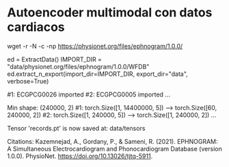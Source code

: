 # Autoencoder multimodal con datos cardiacos

wget -r -N -c -np https://physionet.org/files/ephnogram/1.0.0/

ed = ExtractData()
IMPORT_DIR = "data/physionet.org/files/ephnogram/1.0.0/WFDB"
ed.extract_n_export(import_dir=IMPORT_DIR, export_dir="data", verbose=True)

#1: ECGPCG0026 imported
#2: ECGPCG0005 imported
...

Min shape: (240000, 2)
#1: torch.Size([1, 14400000, 5]) --> torch.Size([60, 240000, 2])
#2: torch.Size([1, 240000, 5]) --> torch.Size([1, 240000, 2])
...

Tensor 'records.pt' is now saved at:
data/tensors

Citations:
Kazemnejad, A., Gordany, P., & Sameni, R. (2021). EPHNOGRAM: A Simultaneous Electrocardiogram and Phonocardiogram Database (version 1.0.0). PhysioNet. https://doi.org/10.13026/tjtq-5911.
